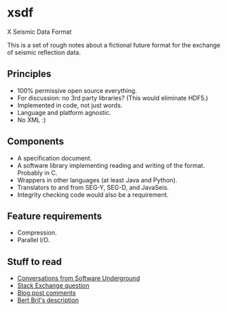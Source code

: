 # xsdf
X Seismic Data Format

This is a set of rough notes about a fictional future format for the exchange of seismic reflection data.


## Principles

- 100% permissive open source everything.
- For discussion: no 3rd party libraries? (This would eliminate HDF5.)
- Implemented in code, not just words.
- Language and platform agnostic.
- No XML :)


## Components

- A specification document.
- A software library implementing reading and writing of the format. Probably in C.
- Wrappers in other languages (at least Java and Python).
- Translators to and from SEG-Y, SEG-D, and JavaSeis.
- Integrity checking code would also be a requirement.


## Feature requirements

- Compression.
- Parallel I/O.


## Stuff to read

- [Conversations from Software Underground](references/Software_Underground_chat.md)
- [Stack Exchange question](references/Stack_Exchange_question.md)
- [Blog post comments](references/Blog_post_comments.md)
- [Bert Bril's description](https://github.com/softwareunderground/xsdf/wiki/Old_specs_bert)
